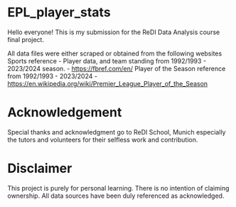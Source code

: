 # EPL_player_stats
Hello everyone! This is my submission for the ReDI Data Analysis course final project.

All data files were either scraped or obtained from the following websites 
Sports reference - Player data, and team standing from 1992/1993 - 2023/2024 season. - https://fbref.com/en/ 
Player of the Season reference from 1992/1993 - 2023/2024 - https://en.wikipedia.org/wiki/Premier_League_Player_of_the_Season

# Acknowledgement
Special thanks and acknowledgment go to ReDI School, Munich especially the tutors and volunteers for their selfless work and contribution.
# Disclaimer
This project is purely for personal learning. There is no intention of claiming ownership. All data sources have been duly referenced as acknowledged.
